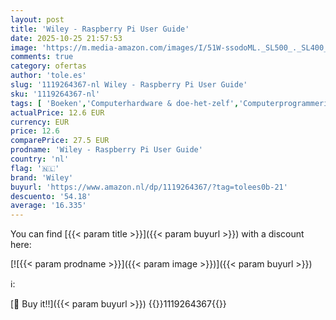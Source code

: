 ```yaml
---
layout: post
title: 'Wiley - Raspberry Pi User Guide'
date: 2025-10-25 21:57:53
image: 'https://m.media-amazon.com/images/I/51W-ssodoML._SL500_._SL400_.jpg'
comments: true
category: ofertas
author: 'tole.es'
slug: '1119264367-nl Wiley - Raspberry Pi User Guide'
sku: '1119264367-nl'
tags: [ 'Boeken','Computerhardware & doe-het-zelf','Computerprogrammering','Computers & internet','Engelstalige boeken','Featured Categories','Microsoft-programmeren','Softwaredesign, -tests & -engineering','Zakelijke technologie','wiley','🇳🇱', ]
actualPrice: 12.6 EUR
currency: EUR
price: 12.6
comparePrice: 27.5 EUR
prodname: 'Wiley - Raspberry Pi User Guide'
country: 'nl'
flag: '🇳🇱'
brand: 'Wiley'
buyurl: 'https://www.amazon.nl/dp/1119264367/?tag=tolees0b-21'
descuento: '54.18'
average: '16.335'
---
```


You can find [{{< param title >}}]({{< param buyurl >}}) with a discount here:

[![{{< param prodname >}}]({{< param image >}})]({{< param buyurl >}})

ℹ️:


[🛒 Buy it!!]({{< param buyurl >}})
{{<world>}}1119264367{{</world>}}
